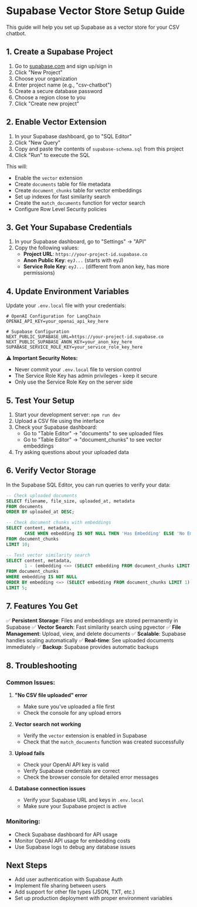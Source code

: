 # Supabase Vector Store Setup Guide

This guide will help you set up Supabase as a vector store for your CSV chatbot.

## 1. Create a Supabase Project

1. Go to [supabase.com](https://supabase.com) and sign up/sign in
2. Click "New Project"
3. Choose your organization
4. Enter project name (e.g., "csv-chatbot")
5. Create a secure database password
6. Choose a region close to you
7. Click "Create new project"

## 2. Enable Vector Extension

1. In your Supabase dashboard, go to "SQL Editor"
2. Click "New Query"
3. Copy and paste the contents of `supabase-schema.sql` from this project
4. Click "Run" to execute the SQL

This will:

- Enable the `vector` extension
- Create `documents` table for file metadata
- Create `document_chunks` table for vector embeddings
- Set up indexes for fast similarity search
- Create the `match_documents` function for vector search
- Configure Row Level Security policies

## 3. Get Your Supabase Credentials

1. In your Supabase dashboard, go to "Settings" → "API"
2. Copy the following values:
   - **Project URL**: `https://your-project-id.supabase.co`
   - **Anon Public Key**: `eyJ...` (starts with eyJ)
   - **Service Role Key**: `eyJ...` (different from anon key, has more permissions)

## 4. Update Environment Variables

Update your `.env.local` file with your credentials:

```env
# OpenAI Configuration for LangChain
OPENAI_API_KEY=your_openai_api_key_here

# Supabase Configuration
NEXT_PUBLIC_SUPABASE_URL=https://your-project-id.supabase.co
NEXT_PUBLIC_SUPABASE_ANON_KEY=your_anon_key_here
SUPABASE_SERVICE_ROLE_KEY=your_service_role_key_here
```

⚠️ **Important Security Notes:**

- Never commit your `.env.local` file to version control
- The Service Role Key has admin privileges - keep it secure
- Only use the Service Role Key on the server side

## 5. Test Your Setup

1. Start your development server: `npm run dev`
2. Upload a CSV file using the interface
3. Check your Supabase dashboard:
   - Go to "Table Editor" → "documents" to see uploaded files
   - Go to "Table Editor" → "document_chunks" to see vector embeddings
4. Try asking questions about your uploaded data

## 6. Verify Vector Storage

In the Supabase SQL Editor, you can run queries to verify your data:

```sql
-- Check uploaded documents
SELECT filename, file_size, uploaded_at, metadata
FROM documents
ORDER BY uploaded_at DESC;

-- Check document chunks with embeddings
SELECT content, metadata,
       CASE WHEN embedding IS NOT NULL THEN 'Has Embedding' ELSE 'No Embedding' END as embedding_status
FROM document_chunks
LIMIT 10;

-- Test vector similarity search
SELECT content, metadata,
       1 - (embedding <=> (SELECT embedding FROM document_chunks LIMIT 1)) as similarity
FROM document_chunks
WHERE embedding IS NOT NULL
ORDER BY embedding <=> (SELECT embedding FROM document_chunks LIMIT 1)
LIMIT 5;
```

## 7. Features You Get

✅ **Persistent Storage**: Files and embeddings are stored permanently in Supabase
✅ **Vector Search**: Fast similarity search using pgvector
✅ **File Management**: Upload, view, and delete documents
✅ **Scalable**: Supabase handles scaling automatically
✅ **Real-time**: See uploaded documents immediately
✅ **Backup**: Supabase provides automatic backups

## 8. Troubleshooting

### Common Issues:

1. **"No CSV file uploaded" error**

   - Make sure you've uploaded a file first
   - Check the console for any upload errors

2. **Vector search not working**

   - Verify the `vector` extension is enabled in Supabase
   - Check that the `match_documents` function was created successfully

3. **Upload fails**

   - Check your OpenAI API key is valid
   - Verify Supabase credentials are correct
   - Check the browser console for detailed error messages

4. **Database connection issues**
   - Verify your Supabase URL and keys in `.env.local`
   - Make sure your Supabase project is active

### Monitoring:

- Check Supabase dashboard for API usage
- Monitor OpenAI API usage for embedding costs
- Use Supabase logs to debug any database issues

## Next Steps

- Add user authentication with Supabase Auth
- Implement file sharing between users
- Add support for other file types (JSON, TXT, etc.)
- Set up production deployment with proper environment variables
